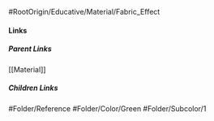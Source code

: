 #RootOrigin/Educative/Material/Fabric_Effect
#### Links
##### Parent Links
[[Material]]
##### Children Links
#Folder/Reference
#Folder/Color/Green
#Folder/Subcolor/1
